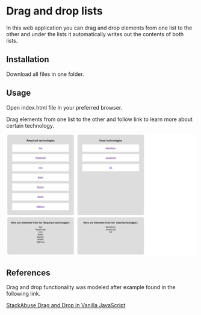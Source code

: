 # Drag and drop lists

In this web application you can drag and drop elements from one list to the other and under the lists it automatically writes out the contents of both lists.

## Installation

Download all files in one folder.

## Usage

Open index.html file in your preferred browser.

Drag elements from one list to the other and follow link to learn more about certain technology.

![Image showing drag and drop lists](drag_and_drop.png?raw=true "Drag and drop lists")

## References

Drag and drop functionality was modeled after example found in the following link.

[StackAbuse Drag and Drop in Vanilla JavaScript](https://stackabuse.com/drag-and-drop-in-vanilla-javascript/)